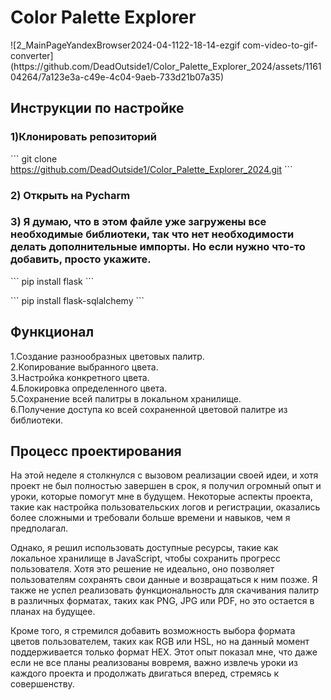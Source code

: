 <h1>Color Palette Explorer</h1>
![2_MainPageYandexBrowser2024-04-1122-18-14-ezgif com-video-to-gif-converter](https://github.com/DeadOutside1/Color_Palette_Explorer_2024/assets/116104264/7a123e3a-c49e-4c04-9aeb-733d21b07a35)


<h2>Инструкции по настройке</h2>
<h3>1)Клонировать репозиторий</h3>

\`\`\`
 git clone https://github.com/DeadOutside1/Color_Palette_Explorer_2024.git
\`\`\`
<h3>2) Открыть на Pycharm</h3>
<h3>3) Я думаю, что в этом файле уже загружены все необходимые библиотеки, так что нет необходимости делать дополнительные импорты. Но если нужно что-то добавить, просто укажите.</h3>

\`\`\`
 pip install flask
\`\`\`

\`\`\`
 pip install flask-sqlalchemy
\`\`\`

<h2>Функционал</h2>

1.Создание разнообразных цветовых палитр.
<br>
2.Копирование выбранного цвета.
<br>
3.Настройка конкретного цвета.
<br>
4.Блокировка определенного цвета.
<br>
5.Сохранение всей палитры в локальном хранилище.
<br>
6.Получение доступа ко всей сохраненной цветовой палитре из библиотеки.

<h2>Процесс проектирования</h2>
На этой неделе я столкнулся с вызовом реализации своей идеи, и хотя проект не был полностью завершен в срок, я получил огромный опыт и уроки, которые помогут мне в будущем. Некоторые аспекты проекта, такие как настройка пользовательских логов и регистрации, оказались более сложными и требовали больше времени и навыков, чем я предполагал.

Однако, я решил использовать доступные ресурсы, такие как локальное хранилище в JavaScript, чтобы сохранить прогресс пользователя. Хотя это решение не идеально, оно позволяет пользователям сохранять свои данные и возвращаться к ним позже. Я также не успел реализовать функциональность для скачивания палитр в различных форматах, таких как PNG, JPG или PDF, но это остается в планах на будущее.

Кроме того, я стремился добавить возможность выбора формата цветов пользователем, таких как RGB или HSL, но на данный момент поддерживается только формат HEX. Этот опыт показал мне, что даже если не все планы реализованы вовремя, важно извлечь уроки из каждого проекта и продолжать двигаться вперед, стремясь к совершенству.
<h2></h2>


